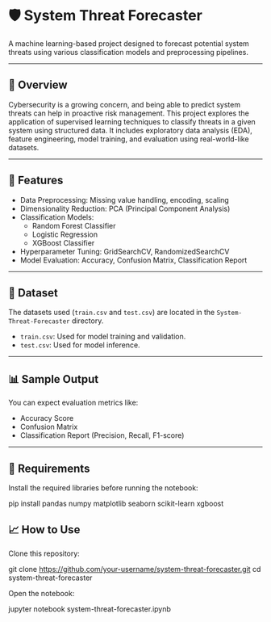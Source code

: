 # 🛡️ System Threat Forecaster

A machine learning-based project designed to forecast potential system threats using various classification models and preprocessing pipelines.

---

## 📌 Overview

Cybersecurity is a growing concern, and being able to predict system threats can help in proactive risk management. This project explores the application of supervised learning techniques to classify threats in a given system using structured data. It includes exploratory data analysis (EDA), feature engineering, model training, and evaluation using real-world-like datasets.

---

## 🚀 Features

- Data Preprocessing: Missing value handling, encoding, scaling
- Dimensionality Reduction: PCA (Principal Component Analysis)
- Classification Models: 
  - Random Forest Classifier
  - Logistic Regression
  - XGBoost Classifier
- Hyperparameter Tuning: GridSearchCV, RandomizedSearchCV
- Model Evaluation: Accuracy, Confusion Matrix, Classification Report

---

## 📂 Dataset

The datasets used (`train.csv` and `test.csv`) are located in the `System-Threat-Forecaster` directory.

- `train.csv`: Used for model training and validation.
- `test.csv`: Used for model inference.

---

## 📊 Sample Output

You can expect evaluation metrics like:

- Accuracy Score  
- Confusion Matrix  
- Classification Report (Precision, Recall, F1-score)
  
---

## 🧰 Requirements

Install the required libraries before running the notebook:

pip install pandas numpy matplotlib seaborn scikit-learn xgboost

## 📈 How to Use
Clone this repository:

git clone https://github.com/your-username/system-threat-forecaster.git
cd system-threat-forecaster

Open the notebook:

jupyter notebook system-threat-forecaster.ipynb
